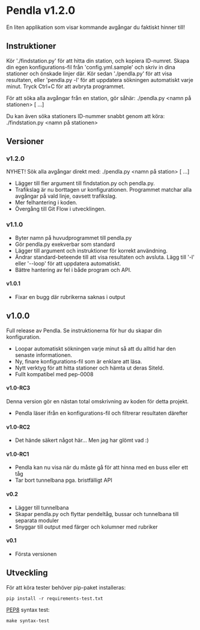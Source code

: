 Pendla v1.2.0
======

En liten applikation som visar kommande avgångar du faktiskt hinner till!

## Instruktioner

Kör './findstation.py' för att hitta din station, och kopiera ID-numret.
Skapa din egen konfigurations-fil från 'config.yml.sample' och skriv in
dina stationer och önskade linjer där. Kör sedan './pendla.py' för att visa
resultaten, eller 'pendla.py -l' för att uppdatera sökningen automatiskt
varje minut. Tryck Ctrl+C för att avbryta programmet.

För att söka alla avgångar från en station, gör såhär:
./pendla.py <namn på stationen> <linje> [<linje> ...]

Du kan även söka stationers ID-nummer snabbt genom att köra:
./findstation.py <namn på stationen>

## Versioner

### v1.2.0

NYHET! Sök alla avgångar direkt med:
./pendla.py <namn på station> <linje> [<linje> ...]

- Lägger till fler argument till findstation.py och pendla.py.
- Trafikslag är nu borttagen ur konfigurationen. Programmet matchar
  alla avgångar på vald linje, oavsett trafikslag.
- Mer felhantering i koden.
- Övergång till Git Flow i utvecklingen.

### v1.1.0

- Byter namn på huvudprogrammet till pendla.py
- Gör pendla.py exekverbar som standard
- Lägger till argument och instruktioner för korrekt användning.
- Ändrar standard-beteende till att visa resultaten och avsluta.
  Lägg till '-l' eller '--loop' för att uppdatera automatiskt.
- Bättre hantering av fel i både program och API.

#### v1.0.1

- Fixar en bugg där rubrikerna saknas i output

## v1.0.0

Full release av Pendla. Se instruktionerna för hur du skapar din konfiguration.

- Loopar automatiskt sökningen varje minut så att du alltid har den
  senaste informationen.
- Ny, finare konfigurations-fil som är enklare att läsa.
- Nytt verktyg för att hitta stationer och hämta ut deras SiteId.
- Fullt kompatibel med pep-0008

#### v1.0-RC3

Denna version gör en nästan total omskrivning av koden för detta projekt.

- Pendla läser ifrån en konfigurations-fil och filtrerar resultaten därefter

#### v1.0-RC2

- Det hände säkert något här... Men jag har glömt vad :)

#### v1.0-RC1

- Pendla kan nu visa när du måste gå för att hinna med en buss eller ett tåg
- Tar bort tunnelbana pga. bristfälligt API

#### v0.2

- Lägger till tunnelbana
- Skapar pendla.py och flyttar pendeltåg, bussar och tunnelbana till separata moduler
- Snyggar till output med färger och kolumner med rubriker

#### v0.1

- Första versionen

## Utveckling

För att köra tester behöver pip-paket installeras:

```
pip install -r requirements-test.txt
```

[PEP8](https://www.python.org/dev/peps/pep-0008/) syntax test:

```
make syntax-test
```
